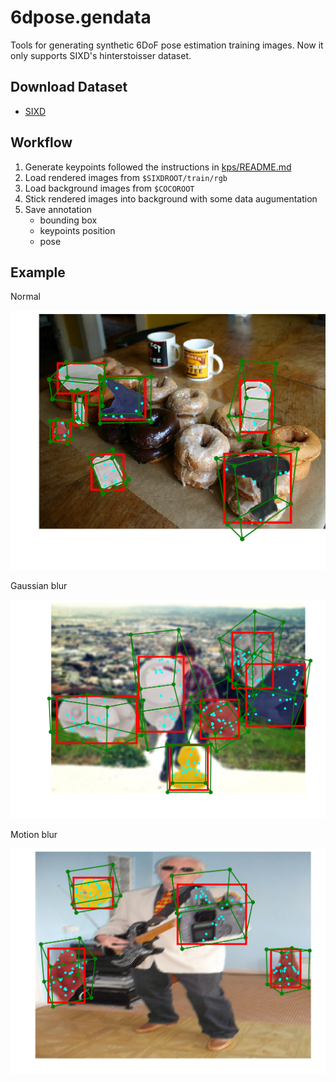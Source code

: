 # 6dpose.gendata

Tools for generating synthetic 6DoF pose estimation training images. Now it only supports SIXD's hinterstoisser dataset.

## Download Dataset

- [SIXD](http://cmp.felk.cvut.cz/sixd/challenge_2017/)

## Workflow

1. Generate keypoints followed the instructions in [kps/README.md](kps/README.md)
2. Load rendered images from `$SIXDROOT/train/rgb`
3. Load background images from `$COCOROOT`
4. Stick rendered images into background with some data augumentation
5. Save annotation
    - bounding box
    - keypoints position
    - pose

## Example

Normal

![](assets/normal.png)

Gaussian blur

![](assets/gaussian.png)

Motion blur

![](assets/motion.png)

